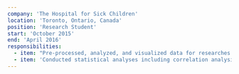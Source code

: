 ```yaml
---
company: 'The Hospital for Sick Children'
location: 'Toronto, Ontario, Canada'
position: 'Research Student'
start: 'October 2015'
end: 'April 2016'
responsibilities:
  - item: "Pre-processed, analyzed, and visualized data for researches in children's psychology"
  - item: 'Conducted statistical analyses including correlation analysis, mixed model regression, repeated measure logistic regression, and hierarchical clustering using SAS and R'
---
```

